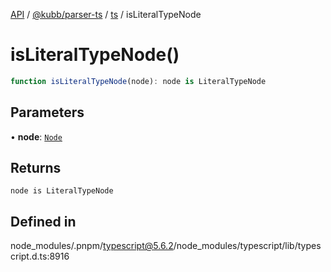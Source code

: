 [API](../../../../../packages.md) / [@kubb/parser-ts](../../../index.md) / [ts](../index.md) / isLiteralTypeNode

# isLiteralTypeNode()

```ts
function isLiteralTypeNode(node): node is LiteralTypeNode
```

## Parameters

• **node**: [`Node`](../interfaces/Node.md)

## Returns

`node is LiteralTypeNode`

## Defined in

node\_modules/.pnpm/typescript@5.6.2/node\_modules/typescript/lib/typescript.d.ts:8916
